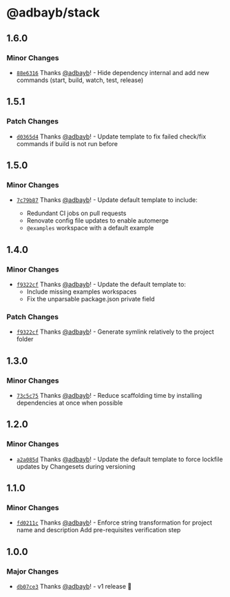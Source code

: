 # @adbayb/stack

## 1.6.0

### Minor Changes

- [`88e6316`](https://github.com/adbayb/stack/commit/88e631682b20b84bf7b43f57cbb419ec7cc7bc79) Thanks [@adbayb](https://github.com/adbayb)! - Hide dependency internal and add new commands (start, build, watch, test, release)

## 1.5.1

### Patch Changes

- [`d0365d4`](https://github.com/adbayb/stack/commit/d0365d42eefa234ce727230a430412b6aed2faea) Thanks [@adbayb](https://github.com/adbayb)! - Update template to fix failed check/fix commands if build is not run before

## 1.5.0

### Minor Changes

- [`7c79b87`](https://github.com/adbayb/stack/commit/7c79b87ce79c1f7858e78feb1ce97936a129ce2a) Thanks [@adbayb](https://github.com/adbayb)! - Update default template to include:

  - Redundant CI jobs on pull requests
  - Renovate config file updates to enable automerge
  - `@examples` workspace with a default example

## 1.4.0

### Minor Changes

- [`f9322cf`](https://github.com/adbayb/stack/commit/f9322cfae1b4d85f25e95b117062e33bd0b0dd81) Thanks [@adbayb](https://github.com/adbayb)! - Update the default template to:
  - Include missing examples workspaces
  - Fix the unparsable package.json private field

### Patch Changes

- [`f9322cf`](https://github.com/adbayb/stack/commit/f9322cfae1b4d85f25e95b117062e33bd0b0dd81) Thanks [@adbayb](https://github.com/adbayb)! - Generate symlink relatively to the project folder

## 1.3.0

### Minor Changes

- [`73c5c75`](https://github.com/adbayb/stack/commit/73c5c759d0f54e28d177fd28511c4d794723f904) Thanks [@adbayb](https://github.com/adbayb)! - Reduce scaffolding time by installing dependencies at once when possible

## 1.2.0

### Minor Changes

- [`a2a085d`](https://github.com/adbayb/stack/commit/a2a085d15287af5fd169232a3e2b6d68de97b333) Thanks [@adbayb](https://github.com/adbayb)! - Update the default template to force lockfile updates by Changesets during versioning

## 1.1.0

### Minor Changes

- [`fd0211c`](https://github.com/adbayb/stack/commit/fd0211cc90077339f6eb46be9fa77fb345a34a3d) Thanks [@adbayb](https://github.com/adbayb)! - Enforce string transformation for project name and description
  Add pre-requisites verification step

## 1.0.0

### Major Changes

- [`db07ce3`](https://github.com/adbayb/stack/commit/db07ce3f05cd36b7fc53597c542e3c53823fc05b) Thanks [@adbayb](https://github.com/adbayb)! - v1 release 🚀

